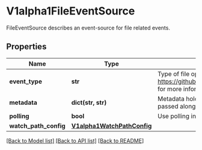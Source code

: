 # V1alpha1FileEventSource

FileEventSource describes an event-source for file related events.
## Properties
Name | Type | Description | Notes
------------ | ------------- | ------------- | -------------
**event_type** | **str** | Type of file operations to watch Refer https://github.com/fsnotify/fsnotify/blob/master/fsnotify.go for more information | 
**metadata** | **dict(str, str)** | Metadata holds the user defined metadata which will passed along the event payload. | [optional] 
**polling** | **bool** | Use polling instead of inotify | [optional] 
**watch_path_config** | [**V1alpha1WatchPathConfig**](V1alpha1WatchPathConfig.md) |  | 

[[Back to Model list]](../README.md#documentation-for-models) [[Back to API list]](../README.md#documentation-for-api-endpoints) [[Back to README]](../README.md)


